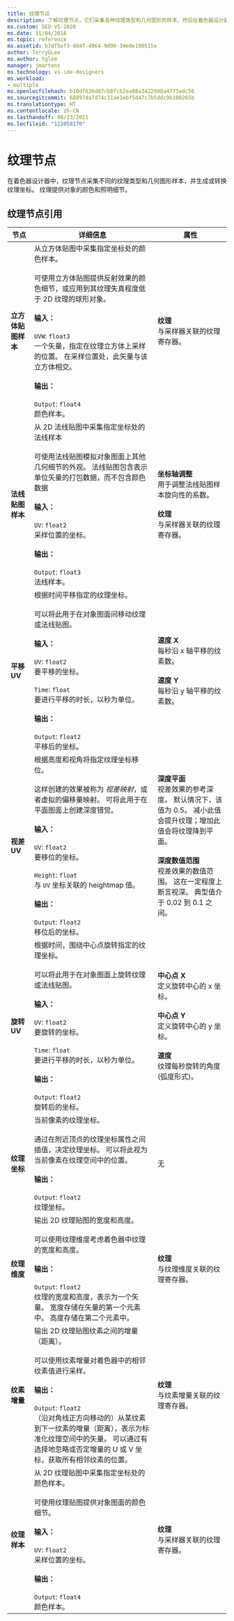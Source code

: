 ```yaml
---
title: 纹理节点
description: 了解纹理节点，它们采集各种纹理类型和几何图形的样本，然后在着色器设计器中生成或转换纹理坐标。
ms.custom: SEO-VS-2020
ms.date: 11/04/2016
ms.topic: reference
ms.assetid: b7df5ef3-dd4f-4964-9d96-34e0e180515e
author: TerryGLee
ms.author: tglee
manager: jmartens
ms.technology: vs-ide-designers
ms.workload:
- multiple
ms.openlocfilehash: b10df636d87cb8fcb2ea88a3422998a4773adc56
ms.sourcegitcommit: 68897da7d74c31ae1ebf5d47c7b5ddc9b108265b
ms.translationtype: HT
ms.contentlocale: zh-CN
ms.lasthandoff: 08/13/2021
ms.locfileid: "122058170"
---
```

# <a name="texture-nodes"></a>纹理节点

在着色器设计器中，纹理节点采集不同的纹理类型和几何图形样本，并生成或转换纹理坐标。 纹理提供对象的颜色和照明细节。

## <a name="texture-node-reference"></a>纹理节点引用

|节点|详细信息|属性|
|----------|-------------|----------------|
|**立方体贴图样本**|从立方体贴图中采集指定坐标处的颜色样本。<br /><br /> 可使用立方体贴图提供反射效果的颜色细节，或应用到其纹理失真程度低于 2D 纹理的球形对象。<br /><br /> **输入：**<br /><br /> `UVW`: `float3`<br /> 一个矢量，指定在纹理立方体上采样的位置。 在采样位置处，此矢量与该立方体相交。<br /><br /> **输出：**<br /><br /> `Output`: `float4`<br /> 颜色样本。|**纹理**<br /> 与采样器关联的纹理寄存器。|
|**法线贴图样本**|从 2D 法线贴图中采集指定坐标处的法线样本<br /><br /> 可使用法线贴图模拟对象图面上其他几何细节的外观。 法线贴图包含表示单位矢量的打包数据，而不包含颜色数据<br /><br /> **输入：**<br /><br /> `UV`: `float2`<br /> 采样位置的坐标。<br /><br /> **输出：**<br /><br /> `Output`: `float3`<br /> 法线样本。|**坐标轴调整**<br /> 用于调整法线贴图样本旋向性的系数。<br /><br /> **纹理**<br /> 与采样器关联的纹理寄存器。|
|**平移 UV**|根据时间平移指定的纹理坐标。<br /><br /> 可以将此用于在对象图面间移动纹理或法线贴图。<br /><br /> **输入：**<br /><br /> `UV`: `float2`<br /> 要平移的坐标。<br /><br /> `Time`: `float`<br /> 要进行平移的时长，以秒为单位。<br /><br /> **输出：**<br /><br /> `Output`: `float2`<br /> 平移后的坐标。|**速度 X**<br /> 每秒沿 x 轴平移的纹素数。<br /><br /> **速度 Y**<br /> 每秒沿 y 轴平移的纹素数。|
|**视差 UV**|根据高度和视角将指定纹理坐标移位。<br /><br /> 这样创建的效果被称为 *视差映射*，或者虚拟的偏移量映射。 可将此用于在平面图面上创建深度错觉。<br /><br /> **输入：**<br /><br /> `UV`: `float2`<br /> 要移位的坐标。<br /><br /> `Height`: `float`<br /> 与 `UV` 坐标关联的 heightmap 值。<br /><br /> **输出：**<br /><br /> `Output`: `float2`<br /> 移位后的坐标。|**深度平面**<br /> 视差效果的参考深度。 默认情况下，该值为 0.5。 减小此值会提升纹理；增加此值会将纹理降到平面。<br /><br /> **深度数值范围**<br /> 视差效果的数值范围。 这在一定程度上断言视深。 典型值介于 0.02 到 0.1 之间。|
|**旋转 UV**|根据时间，围绕中心点旋转指定的纹理坐标。<br /><br /> 可以将此用于在对象图面上旋转纹理或法线贴图。<br /><br /> **输入：**<br /><br /> `UV`: `float2`<br /> 要旋转的坐标。<br /><br /> `Time`: `float`<br /> 要进行平移的时长，以秒为单位。<br /><br /> **输出：**<br /><br /> `Output`: `float2`<br /> 旋转后的坐标。|**中心点 X**<br /> 定义旋转中心的 x 坐标。<br /><br /> **中心点 Y**<br /> 定义旋转中心的 y 坐标。<br /><br /> **速度**<br /> 纹理每秒旋转的角度(弧度形式)。|
|**纹理坐标**|当前像素的纹理坐标。<br /><br /> 通过在附近顶点的纹理坐标属性之间插值，决定纹理坐标。 可以将此视为当前像素在纹理空间中的位置。<br /><br /> **输出：**<br /><br /> `Output`: `float2`<br /> 纹理坐标。|无|
|**纹理维度**|输出 2D 纹理贴图的宽度和高度。<br /><br /> 可以使用纹理维度考虑着色器中纹理的宽度和高度。<br /><br /> **输出：**<br /><br /> `Output`: `float2`<br /> 纹理的宽度和高度，表示为一个矢量。 宽度存储在矢量的第一个元素中。 高度存储在第二个元素中。|**纹理**<br /> 与纹理维度关联的纹理寄存器。|
|**纹素增量**|输出 2D 纹理贴图纹素之间的增量（距离）。<br /><br /> 可以使用纹素增量对着色器中的相邻纹素值进行采样。<br /><br /> **输出：**<br /><br /> `Output`: `float2`<br /> （沿对角线正方向移动的）从某纹素到下一纹素的增量（距离），表示为标准化纹理空间中的矢量。 可以通过有选择地忽略或否定增量的 U 或 V 坐标，获取所有相邻纹素的位置。|**纹理**<br /> 与纹素增量关联的纹理寄存器。|
|**纹理样本**|从 2D 纹理贴图中采集指定坐标处的颜色样本。<br /><br /> 可使用纹理贴图提供对象图面的颜色细节。<br /><br /> **输入：**<br /><br /> `UV`: `float2`<br /> 采样位置的坐标。<br /><br /> **输出：**<br /><br /> `Output`: `float4`<br /> 颜色样本。|**纹理**<br /> 与采样器关联的纹理寄存器。|
